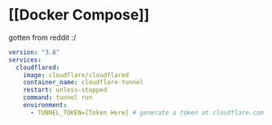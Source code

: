 
# [[Docker Compose]] 
gotten from reddit :/

```yml
version: "3.8"
services: 
  cloudflared: 
    image: cloudflare/cloudflared 
    container_name: cloudflare-tunnel 
    restart: unless-stopped 
    command: tunnel run 
    environment: 
      - TUNNEL_TOKEN=[Token Here] # generate a token at cloudflare.com
```
